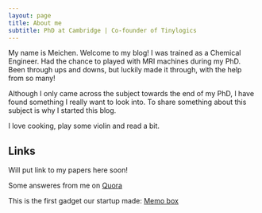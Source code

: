 ```yaml
---
layout: page
title: About me
subtitle: PhD at Cambridge | Co-founder of Tinylogics
---
```


My name is Meichen. Welcome to my blog! I was trained as a Chemical Engineer. Had the chance to played with MRI machines during my PhD. Been through ups and downs, but luckily made it through, with the help from so many! 

Although I only came across the subject towards the end of my PhD, I have found something I really want to look into. To share something about this subject is why I started this blog.

I love cooking, play some violin and read a bit. 

## Links
Will put link to my papers here soon!

Some answeres from me on <a href="https://www.quora.com/profile/Meichen-Lu" target="_blank">Quora</a> 

This is the first gadget our startup made: <a href="http://tinylogics.com" target="_blank">Memo box</a>



